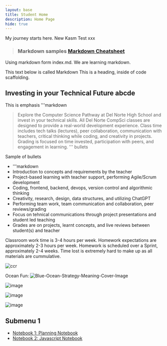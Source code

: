 ```yaml
---
layout: base
title: Student Home 
description: Home Page
hide: true
---
```


My journey starts here.
New Kasm Test xxx

> ### Markdown samples [Markdown Cheatsheet](https://www.markdownguide.org/getting-started/)
Using markdown form index.md. We are learning markdown.

This text below is called Markdown
This is a heading, inside of code scaffolding.
## Investing in your Technical Future abcde
This is emphasis
'''markdown
>Explore the Computer Science Pathway at Del Norte High School and invest in your technical skills. All Del Norte CompSci classes are designed to provide a real-world development experience. Class time includes tech talks (lectures), peer collaboration, communication with teachers, critical thinking while coding, and creativity in projects. Grading is focused on time invested, participation with peers, and engagement in learning.
''' bullets

Sample of bullets
- '''markdown
- Introduction to concepts and requirements by the teacher
- Project-based learning with teacher support, performing Agile/Scrum development
- Coding, frontend, backend, devops, version control and algorithmic thinking
- Creativity, research, design, data structures, and utilizing ChatGPT
- Performing team work, team communication and collaboration, peer reviews/grading
- Focus on tehnical communications through project presentations and student led teaching
- Grades are on projects, learnt concepts, and live reviews between student(s) and teacher

Classroom work time is 3-4 hours per week. Homework expectations are approximately 2-3 hours per week.  Homework is scheduled over a Sprint, approximately 2-4 weeks.  Time lost is extremely hard to make up as all materials are cummulative.

![ccr]({{site.baseurl}}/images/course-brag/ccr.png)

Ocean Fun: 
![Blue-Ocean-Strategy-Meaning-Cover-Image](https://github.com/user-attachments/assets/72bd7de5-a2f1-4a43-9843-d3ffedc452bd)

![image](https://github.com/user-attachments/assets/7dc43cf2-e495-4ac1-949b-66c221255dd3)

![image](https://github.com/user-attachments/assets/fa29f17a-0102-47f0-84e3-defff3a6cf16)

![image](https://github.com/user-attachments/assets/fadd6daf-6dae-45f8-badd-508f9f661202)

## Submenu 1


- [Notebook 1: Planning Notebook]({{site.baseurl}}/_notebooks/Foundation/planning)
- [Notebook 2: Javascript Notebook]({{site.baseurl}}/_notebooks/Foundation/javascript)
